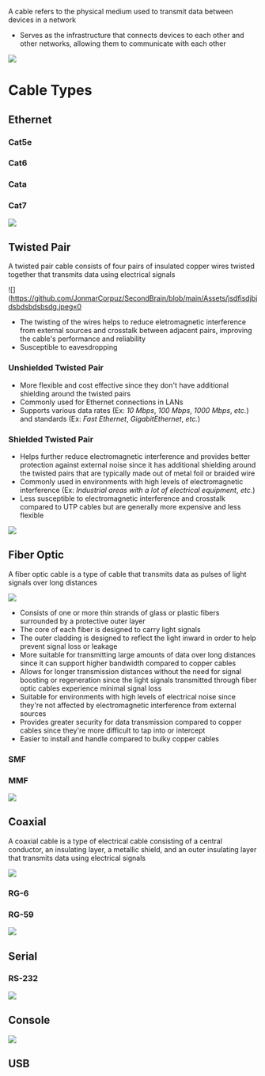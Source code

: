 A cable refers to the physical medium used to transmit data between devices in a network

* Serves as the infrastructure that connects devices to each other and other networks, allowing them to communicate with each other

![](https://github.com/JonmarCorpuz/SecondBrain/blob/main/Assets/Whitespace.png)

# Cable Types

## Ethernet

### Cat5e

### Cat6

### Cata

### Cat7

![](https://github.com/JonmarCorpuz/SecondBrain/blob/main/Assets/Whitespace.png)

## Twisted Pair

A twisted pair cable consists of four pairs of insulated copper wires twisted together that transmits data using electrical signals

![](https://github.com/JonmarCorpuz/SecondBrain/blob/main/Assets/jsdfisdjbjdsbdsbdsbsdg.jpeg«0

* The twisting of the wires helps to reduce eletromagnetic interference from external sources and crosstalk between adjacent pairs, improving the cable's performance and reliability
* Susceptible to eavesdropping

### Unshielded Twisted Pair

* More flexible and cost effective since they don't have additional shielding around the twisted pairs
* Commonly used for Ethernet connections in LANs
* Supports various data rates (Ex: *10 Mbps*, *100 Mbps*, *1000 Mbps*, *etc.*) and standards (Ex: *Fast Ethernet*, *GigabitEthernet*, *etc.*) 

### Shielded Twisted Pair

* Helps further reduce electromagnetic interference and provides better protection against external noise since it has additional shielding around the twisted pairs that are typically made out of metal foil or braided wire
* Commonly used in environments with high levels of electromagnetic interference (Ex: *Industrial areas with a lot of electrical equipment*, *etc.*)
* Less susceptible to electromagnetic interference and crosstalk compared to UTP cables but are generally more expensive and less flexible

![](https://github.com/JonmarCorpuz/SecondBrain/blob/main/Assets/Whitespace.png)

## Fiber Optic

A fiber optic cable is a type of cable that transmits data as pulses of light signals over long distances

![](https://github.com/JonmarCorpuz/SecondBrain/blob/main/Assets/0510-fiber-closeup-left.jpg)

* Consists of one or more thin strands of glass or plastic fibers surrounded by a protective outer layer
* The core of each fiber is designed to carry light signals
* The outer cladding is designed to reflect the light inward in order to help prevent signal loss or leakage
* More suitable for transmitting large amounts of data over long distances since it can support higher bandwidth compared to copper cables
* Allows for longer transmission distances without the need for signal boosting or regeneration since the light signals transmitted through fiber optic cables experience minimal signal loss
* Suitable for environments with high levels of electrical noise since they're not affected by electromagnetic interference from external sources
* Provides greater security for data transmission compared to copper cables since they're more difficult to tap into or intercept
* Easier to install and handle compared to bulky copper cables

### SMF

### MMF

![](https://github.com/JonmarCorpuz/SecondBrain/blob/main/Assets/Whitespace.png)

## Coaxial 

A coaxial cable is a type of electrical cable consisting of a central conductor, an insulating layer, a metallic shield, and an outer insulating layer that transmits data using electrical signals

![](https://github.com/JonmarCorpuz/SecondBrain/blob/main/Assets/CoaxialCable-660x330.jpg)

### RG-6

### RG-59

![](https://github.com/JonmarCorpuz/SecondBrain/blob/main/Assets/Whitespace.png)

## Serial

### RS-232

![](https://github.com/JonmarCorpuz/SecondBrain/blob/main/Assets/Whitespace.png)

## Console 

![](https://github.com/JonmarCorpuz/SecondBrain/blob/main/Assets/Whitespace.png)

## USB
